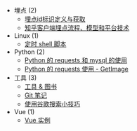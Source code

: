 * 埋点 (2)
  - [埋点id标识定义与获取](bury/bury-get-id.md)
  - [知乎客户端埋点流程、模型和平台技术](bury/bury-tech-zhihu.md)
* Linux (1)
  - [定时 shell 脚本](linux/timing-shell-task.md)
* Python (2)
  - [Python 的 requests 和 mysql 的使用](python/python-requests-mysql.md)
  - [Python 的 requests 使用 - GetImage](python/python-requests-get-image.md)
* 工具 (3)
  - [工具 & 图书](tools/tools-and-books.md)
  - [Git 笔记](tools/git-note.md)
  - [使用谷歌搜索小技巧](tools/tool-use-google.md)
* Vue (1)
  - [Vue 实例](vue/vue.md)
